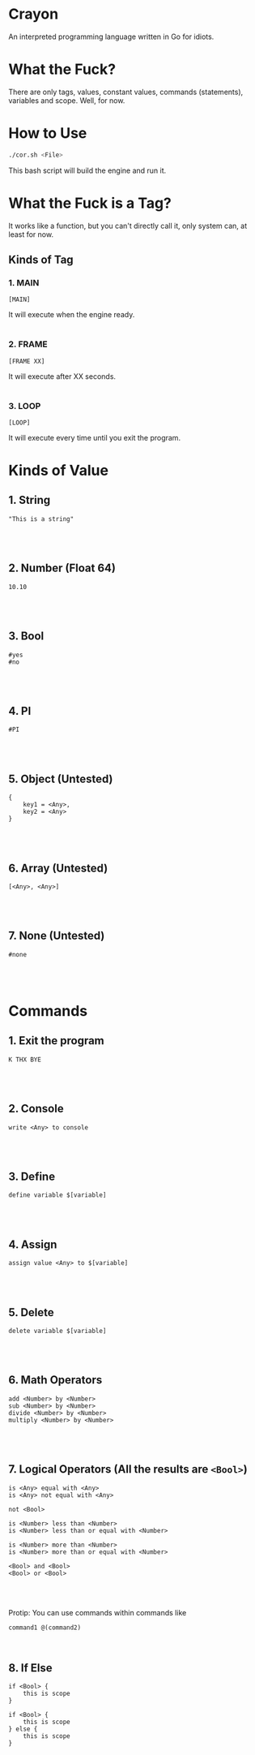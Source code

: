 # Crayon
An interpreted programming language written in Go for idiots.

# What the Fuck?
There are only tags, values, constant values, commands (statements), variables and scope. Well, for now.

# How to Use
```sh
./cor.sh <File>
```
This bash script will build the engine and run it.

# What the Fuck is a Tag?
It works like a function, but you can't directly call it, only system can, at least for now.

## Kinds of Tag
### 1. MAIN
```
[MAIN]
```
It will execute when the engine ready.
<br />
<br />

### 2. FRAME
```
[FRAME XX]
```
It will execute after XX seconds.
<br />
<br />

### 3. LOOP
```
[LOOP]
```
It will execute every time until you exit the program.

# Kinds of Value
## 1. String
```
"This is a string"
```
<br />
<br />

## 2. Number (Float 64)
```
10.10
```
<br />
<br />

## 3. Bool
```
#yes
#no
```
<br />
<br />

## 4. PI
```
#PI
```
<br />
<br />

## 5. Object (Untested)
```
{
    key1 = <Any>,
    key2 = <Any>
}
```
<br />
<br />

## 6. Array (Untested)
```
[<Any>, <Any>]
```
<br />
<br />

## 7. None (Untested)
```
#none
```
<br />
<br />


# Commands
## 1. Exit the program
```
K THX BYE
```
<br />
<br />

## 2. Console
```
write <Any> to console
```
<br />
<br />

## 3. Define
```
define variable $[variable]
```
<br />
<br />

## 4. Assign
```
assign value <Any> to $[variable]
```
<br />
<br />

## 5. Delete 
```
delete variable $[variable]
```
<br />
<br />

## 6. Math Operators
```
add <Number> by <Number>
sub <Number> by <Number>
divide <Number> by <Number>
multiply <Number> by <Number>
```
<br />
<br />

## 7. Logical Operators (All the results are `<Bool>`)
```
is <Any> equal with <Any>
is <Any> not equal with <Any> 

not <Bool>

is <Number> less than <Number>
is <Number> less than or equal with <Number>

is <Number> more than <Number>
is <Number> more than or equal with <Number>

<Bool> and <Bool>
<Bool> or <Bool>
```
<br />
<br />

Protip: You can use commands within commands like
```
command1 @(command2)
```
<br />

## 8. If Else
```
if <Bool> {
    this is scope
}

if <Bool> {
    this is scope
} else {
    this is scope
}
```
<br />
<br />